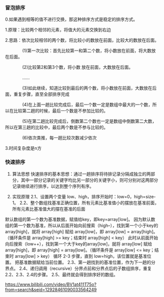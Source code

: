 ### 冒泡排序

0.如果遇到相等的值不进行交换，那这种排序方式是稳定的排序方式。

1.原理：比较两个相邻的元素，将值大的元素交换到右边

2.思路：依次比较相邻的两个数，将比较小的数放在前面，比较大的数放在后面。

　　　　(1)第一次比较：首先比较第一和第二个数，将小数放在前面，将大数放在后面。

　　　　(2)比较第2和第3个数，将小数 放在前面，大数放在后面。

　　　　......

　　　　(3)如此继续，知道比较到最后的两个数，将小数放在前面，大数放在后面，重复步骤，直至全部排序完成

　　　　(4)在上面一趟比较完成后，最后一个数一定是数组中最大的一个数，所以在比较第二趟的时候，最后一个数是不参加比较的。

　　　　(5)在第二趟比较完成后，倒数第二个数也一定是数组中倒数第二大数，所以在第三趟的比较中，最后两个数是不参与比较的。

　　　　(6)依次类推，每一趟比较次数减少依次

3.时间复杂度是n方

### 快速排序

1. 算法思想
快速排序的基本思想：通过一趟排序将待排记录分隔成独立的两部分，其中一部分记录的关键字均比另一部分的关键字小，则可分别对这两部分记录继续进行排序，以达到整个序列有序。

2. 实现原理
2.1、设置两个变量 low、high，排序开始时：low=0，high=size-1。
2.2、整个数组找基准正确位置，所有元素比基准值小的摆放在基准前面，所有元素比基准值大的摆在基准的后面

默认数组的第一个数为基准数据，赋值给key，即key=array[low]。
因为默认数组的第一个数为基准，所以从后面开始向前搜索（high–），找到第一个小于key的array[high]，就将 array[high] 赋给 array[low]，即 array[low] = array[high]。（循环条件是 array[high] >= key；结束时 array[high] < key）
此时从前面开始向后搜索（low++），找到第一个大于key的array[low]，就将 array[low] 赋给 array[high]，即 array[high] = array[low]。（循环条件是 array[low] <= key；结束时 array[low] > key）
循环 2-3 步骤，直到 low=high，该位置就是基准位置。
把基准数据赋给当前位置。
2.3、第一趟找到的基准位置，作为下一趟的分界点。
2.4、递归调用（recursive）分界点前和分界点后的子数组排序，重复2.2、2.3、2.4的步骤。
2.5、最终就会得到排序好的数组。


https://www.bilibili.com/video/BV1at411T75o?from=search&seid=12928461090033564249